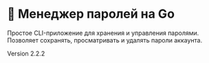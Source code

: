 # 🔐 Менеджер паролей на Go

Простое CLI-приложение для хранения и управления паролями. Позволяет сохранять, просматривать и удалять пароли аккаунта.

Version 2.2.2


